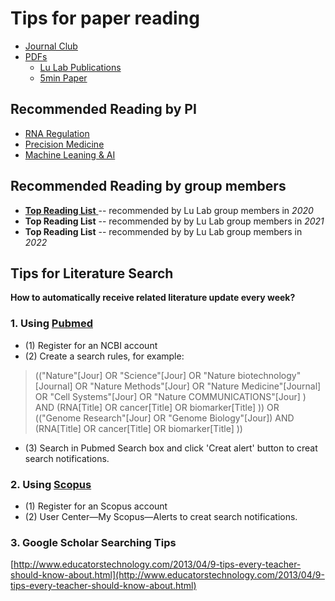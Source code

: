 # Tips for paper reading

* [Journal Club](https://cloud.tsinghua.edu.cn/d/3fc850ee450b4d00b402/)
* [PDFs](https://cloud.tsinghua.edu.cn/d/07d2b19d6b284ebea5ea/)
  * [Lu Lab Publications](https://cloud.tsinghua.edu.cn/d/07d2b19d6b284ebea5ea/?p=%2FLu%20Lab%20Publications\&mode=list)
  * [5min Paper](https://cloud.tsinghua.edu.cn/d/9d49a35091bc41baa830/)

## **Recommended Reading by PI**

* [RNA Regulation](rna/)
* [Precision Medicine](med/)
* [Machine Leaning & AI](ai/)

## **Recommended Reading by group members**

* [**Top Reading List** ](https://cloud.tsinghua.edu.cn/d/928f3f4a8c8d4ab8b8ad/files/?p=%2F5min%20Papers%2F2020%20Top%20Reading%20List.md)-- recommended by Lu Lab group members in _2020_
* **Top Reading List** -- recommended by by Lu Lab group members in _2021_
* **Top Reading List** -- recommended by by Lu Lab group members in _2022_

## Tips for Literature Search

**How to automatically receive related literature update every week?**

### 1. Using [Pubmed](https://www.ncbi.nlm.nih.gov/pubmed)

* (1) Register for an NCBI account
* (2) Create a search rules, for example:

> (("Nature"\[Jour] OR "Science"\[Jour] OR "Nature biotechnology"\[Journal] OR "Nature Methods"\[Jour] OR "Nature Medicine"\[Journal] OR "Cell Systems"\[Jour] OR "Nature COMMUNICATIONS"\[Jour] ) AND (RNA\[Title] OR cancer\[Title] OR biomarker\[Title] )) OR (("Genome Research"\[Jour] OR "Genome Biology"\[Jour]) AND (RNA\[Title] OR cancer\[Title] OR biomarker\[Title] ))

* (3) Search in Pubmed Search box and click 'Creat alert' button to creat search notifications.

### 2. Using [Scopus](https://www.scopus.com)

* (1) Register for an Scopus account
* (2) User Center—My Scopus—Alerts to creat search notifications.

### 3. Google Scholar Searching Tips

[http://www.educatorstechnology.com/2013/04/9-tips-every-teacher-should-know-about.html](http://www.educatorstechnology.com/2013/04/9-tips-every-teacher-should-know-about.html)
